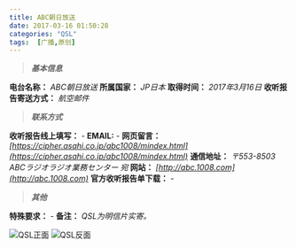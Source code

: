 ```yaml
---
title: ABC朝日放送
date: 2017-03-16 01:50:28
categories: "QSL"
tags:  [广播,原创]
---
```

> ***基本信息***

**电台名称：** *ABC朝日放送*
**所属国家：** *JP日本*
**取得时间：** *2017年3月16日*
**收听报告寄送方式：** *航空邮件*

<!--more-->

> ***联系方式***

**收听报告线上填写：** *-*
**EMAIL:** *-*
**网页留言：** *[https://cipher.asahi.co.jp/abc1008/mindex.html](https://cipher.asahi.co.jp/abc1008/mindex.html)*
**通信地址：** *〒553-8503 ABCラジオラジオ業務センター 宛*
**网站：** *[http://abc.1008.com](http://abc.1008.com)*
**官方收听报告单下载：** *-*

> ***其他***

**特殊要求：** *-*
**备注：** *QSL为明信片实寄。*

![QSL正面](https://cdn-image.ibcl.us/QSL-ABC_20170316/1.jpg "QSL正面")
![QSL反面](https://cdn-image.ibcl.us/QSL-ABC_20170316/2.jpg "QSL反面")